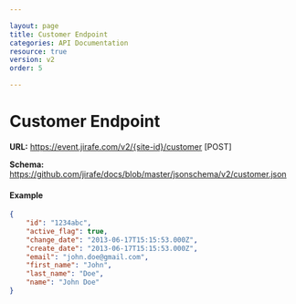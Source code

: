 ```yaml
---

layout: page
title: Customer Endpoint
categories: API Documentation
resource: true
version: v2
order: 5

---
```


# Customer Endpoint
**URL:** https://event.jirafe.com/v2/{site-id}/customer [POST]

**Schema:** https://github.com/jirafe/docs/blob/master/jsonschema/v2/customer.json

#### Example
```json
{
    "id": "1234abc",
    "active_flag": true,
    "change_date": "2013-06-17T15:15:53.000Z",
    "create_date": "2013-06-17T15:15:53.000Z",
    "email": "john.doe@gmail.com",
    "first_name": "John",
    "last_name": "Doe",
    "name": "John Doe"
}
```
